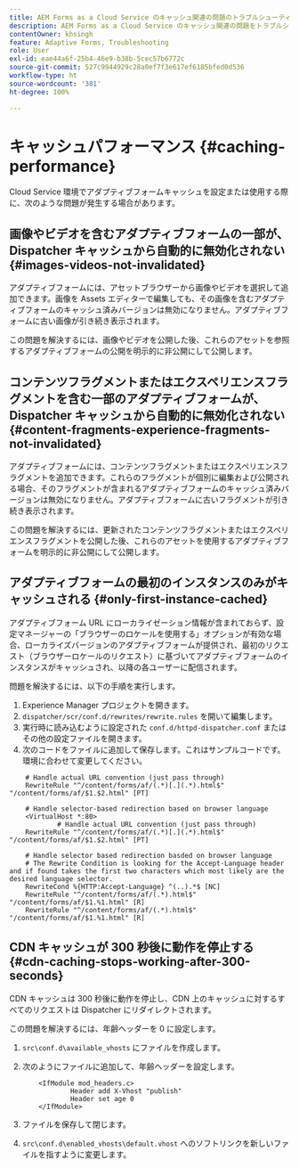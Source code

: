 ```yaml
---
title: AEM Forms as a Cloud Service のキャッシュ関連の問題のトラブルシューティング？
description: AEM Forms as a Cloud Service のキャッシュ関連の問題をトラブルシューティングします。
contentOwner: khsingh
feature: Adaptive Forms, Troubleshooting
role: User
exl-id: eae44a6f-25b4-46e9-b38b-5cec57b6772c
source-git-commit: 527c9944929c28a0ef7f3e617ef6185bfed0d536
workflow-type: ht
source-wordcount: '381'
ht-degree: 100%

---
```


# キャッシュパフォーマンス {#caching-performance}

Cloud Service 環境でアダプティブフォームキャッシュを設定または使用する際に、次のような問題が発生する場合があります。

## 画像やビデオを含むアダプティブフォームの一部が、Dispatcher キャッシュから自動的に無効化されない {#images-videos-not-invalidated}

アダプティブフォームには、アセットブラウザーから画像やビデオを選択して追加できます。画像を Assets エディターで編集しても、その画像を含むアダプティブフォームのキャッシュ済みバージョンは無効になりません。アダプティブフォームに古い画像が引き続き表示されます。

この問題を解決するには、画像やビデオを公開した後、これらのアセットを参照するアダプティブフォームの公開を明示的に非公開にして公開します。

## コンテンツフラグメントまたはエクスペリエンスフラグメントを含む一部のアダプティブフォームが、Dispatcher キャッシュから自動的に無効化されない {#content-fragments-experience-fragments-not-invalidated}

アダプティブフォームには、コンテンツフラグメントまたはエクスペリエンスフラグメントを追加できます。これらのフラグメントが個別に編集および公開される場合、そのフラグメントが含まれるアダプティブフォームのキャッシュ済みバージョンは無効になりません。アダプティブフォームに古いフラグメントが引き続き表示されます。

この問題を解決するには、更新されたコンテンツフラグメントまたはエクスペリエンスフラグメントを公開した後、これらのアセットを使用するアダプティブフォームを明示的に非公開にして公開します。

## アダプティブフォームの最初のインスタンスのみがキャッシュされる {#only-first-instance-cached}

アダプティブフォーム URL にローカライゼーション情報が含まれておらず、設定マネージャーの「ブラウザーのロケールを使用する」オプションが有効な場合、ローカライズバージョンのアダプティブフォームが提供され、最初のリクエスト（ブラウザーロケールのリクエスト）に基づいてアダプティブフォームのインスタンスがキャッシュされ、以降の各ユーザーに配信されます。

問題を解決するには、以下の手順を実行します。

1. Experience Manager プロジェクトを開きます。
1. `dispatcher/scr/conf.d/rewrites/rewrite.rules` を開いて編集します。
1. 実行時に読み込むように設定された `conf.d/httpd-dispatcher.conf` またはその他の設定ファイルを開きます。
1. 次のコードをファイルに追加して保存します。これはサンプルコードです。環境に合わせて変更してください。

```shellscript
    # Handle actual URL convention (just pass through)
    RewriteRule "^/content/forms/af/(.*)[.](.*).html$" "/content/forms/af/$1.$2.html" [PT]
    
    # Handle selector-based redirection based on browser language
    <VirtualHost *:80>
            # Handle actual URL convention (just pass through)
    RewriteRule "^/content/forms/af/(.*)[.](.*).html$" "/content/forms/af/$1.$2.html" [PT]

    # Handle selector based redirection basded on browser language
    # The Rewrite Condition is looking for the Accept-Language header and if found takes the first two characters which most likely are the desired language selector.
    RewriteCond %{HTTP:Accept-Language} ^(..).*$ [NC]
    RewriteRule "^/content/forms/af/(.*).html$" "/content/forms/af/$1.%1.html" [R]
    RewriteRule "^/content/forms/af/(.*).html$" "/content/forms/af/$1.%1.html" [R]
```

## CDN キャッシュが 300 秒後に動作を停止する {#cdn-caching-stops-working-after-300-seconds}

CDN キャッシュは 300 秒後に動作を停止し、CDN 上のキャッシュに対するすべてのリクエストは Dispatcher にリダイレクトされます。

この問題を解決するには、年齢ヘッダーを 0 に設定します。

1. `src\conf.d\available_vhosts` にファイルを作成します。

1. 次のようにファイルに追加して、年齢ヘッダーを設定します。

   ```shellscript
       <IfModule mod_headers.c>
               Header add X-Vhost "publish"
               Header set age 0
       </IfModule>
   ```

1. ファイルを保存して閉じます。
1. `src\conf.d\enabled_vhosts\default.vhost` へのソフトリンクを新しいファイルを指すように変更します。
